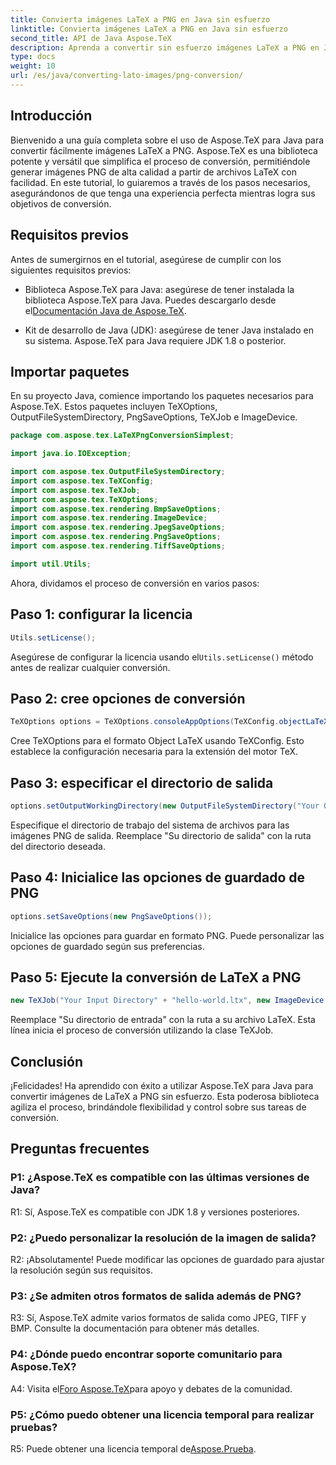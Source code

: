 ```yaml
---
title: Convierta imágenes LaTeX a PNG en Java sin esfuerzo
linktitle: Convierta imágenes LaTeX a PNG en Java sin esfuerzo
second_title: API de Java Aspose.TeX
description: Aprenda a convertir sin esfuerzo imágenes LaTeX a PNG en Java usando Aspose.TeX. Siga nuestra guía paso a paso para una integración perfecta.
type: docs
weight: 10
url: /es/java/converting-lato-images/png-conversion/
---
```

## Introducción

Bienvenido a una guía completa sobre el uso de Aspose.TeX para Java para convertir fácilmente imágenes LaTeX a PNG. Aspose.TeX es una biblioteca potente y versátil que simplifica el proceso de conversión, permitiéndole generar imágenes PNG de alta calidad a partir de archivos LaTeX con facilidad. En este tutorial, lo guiaremos a través de los pasos necesarios, asegurándonos de que tenga una experiencia perfecta mientras logra sus objetivos de conversión.

## Requisitos previos

Antes de sumergirnos en el tutorial, asegúrese de cumplir con los siguientes requisitos previos:

-  Biblioteca Aspose.TeX para Java: asegúrese de tener instalada la biblioteca Aspose.TeX para Java. Puedes descargarlo desde el[Documentación Java de Aspose.TeX](https://reference.aspose.com/tex/java/).

- Kit de desarrollo de Java (JDK): asegúrese de tener Java instalado en su sistema. Aspose.TeX para Java requiere JDK 1.8 o posterior.

## Importar paquetes

En su proyecto Java, comience importando los paquetes necesarios para Aspose.TeX. Estos paquetes incluyen TeXOptions, OutputFileSystemDirectory, PngSaveOptions, TeXJob e ImageDevice.

```java
package com.aspose.tex.LaTeXPngConversionSimplest;

import java.io.IOException;

import com.aspose.tex.OutputFileSystemDirectory;
import com.aspose.tex.TeXConfig;
import com.aspose.tex.TeXJob;
import com.aspose.tex.TeXOptions;
import com.aspose.tex.rendering.BmpSaveOptions;
import com.aspose.tex.rendering.ImageDevice;
import com.aspose.tex.rendering.JpegSaveOptions;
import com.aspose.tex.rendering.PngSaveOptions;
import com.aspose.tex.rendering.TiffSaveOptions;

import util.Utils;
```

Ahora, dividamos el proceso de conversión en varios pasos:

## Paso 1: configurar la licencia

```java
Utils.setLicense();
```

 Asegúrese de configurar la licencia usando el`Utils.setLicense()` método antes de realizar cualquier conversión.

## Paso 2: cree opciones de conversión

```java
TeXOptions options = TeXOptions.consoleAppOptions(TeXConfig.objectLaTeX());
```

Cree TeXOptions para el formato Object LaTeX usando TeXConfig. Esto establece la configuración necesaria para la extensión del motor TeX.

## Paso 3: especificar el directorio de salida

```java
options.setOutputWorkingDirectory(new OutputFileSystemDirectory("Your Output Directory"));
```

Especifique el directorio de trabajo del sistema de archivos para las imágenes PNG de salida. Reemplace "Su directorio de salida" con la ruta del directorio deseada.

## Paso 4: Inicialice las opciones de guardado de PNG

```java
options.setSaveOptions(new PngSaveOptions());
```

Inicialice las opciones para guardar en formato PNG. Puede personalizar las opciones de guardado según sus preferencias.

## Paso 5: Ejecute la conversión de LaTeX a PNG

```java
new TeXJob("Your Input Directory" + "hello-world.ltx", new ImageDevice(), options).run();
```

Reemplace "Su directorio de entrada" con la ruta a su archivo LaTeX. Esta línea inicia el proceso de conversión utilizando la clase TeXJob.

## Conclusión

¡Felicidades! Ha aprendido con éxito a utilizar Aspose.TeX para Java para convertir imágenes de LaTeX a PNG sin esfuerzo. Esta poderosa biblioteca agiliza el proceso, brindándole flexibilidad y control sobre sus tareas de conversión.

## Preguntas frecuentes

### P1: ¿Aspose.TeX es compatible con las últimas versiones de Java?

R1: Sí, Aspose.TeX es compatible con JDK 1.8 y versiones posteriores.

### P2: ¿Puedo personalizar la resolución de la imagen de salida?

R2: ¡Absolutamente! Puede modificar las opciones de guardado para ajustar la resolución según sus requisitos.

### P3: ¿Se admiten otros formatos de salida además de PNG?

R3: Sí, Aspose.TeX admite varios formatos de salida como JPEG, TIFF y BMP. Consulte la documentación para obtener más detalles.

### P4: ¿Dónde puedo encontrar soporte comunitario para Aspose.TeX?

 A4: Visita el[Foro Aspose.TeX](https://forum.aspose.com/c/tex/47)para apoyo y debates de la comunidad.

### P5: ¿Cómo puedo obtener una licencia temporal para realizar pruebas?

 R5: Puede obtener una licencia temporal de[Aspose.Prueba](https://purchase.aspose.com/temporary-license/).